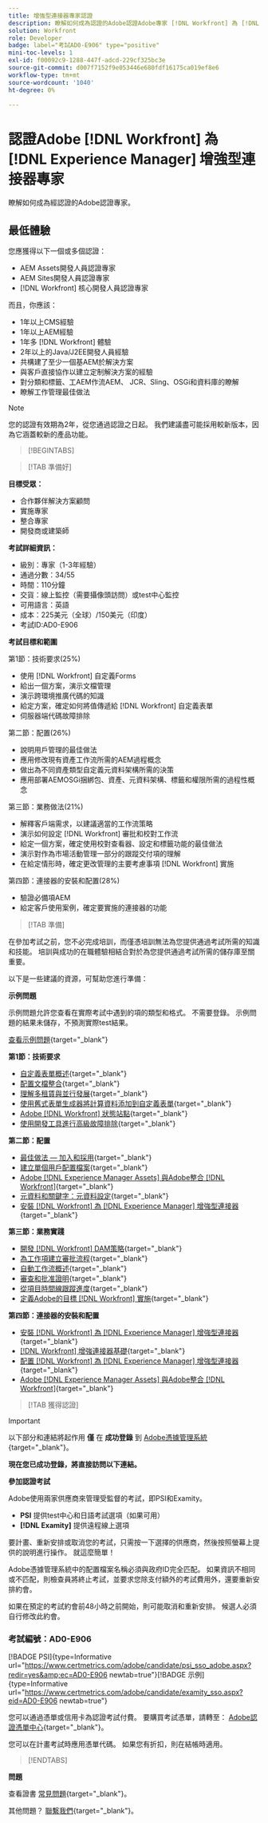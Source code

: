 ```yaml
---
title: 增強型連接器專家認證
description: 瞭解如何成為認證的Adobe認證Adobe專家 [!DNL Workfront] 為 [!DNL Experience Manager]
solution: Workfront
role: Developer
badge: label="考試AD0-E906" type="positive"
mini-toc-levels: 1
exl-id: f00092c9-1288-447f-adcd-229cf325bc3e
source-git-commit: d007f7152f9e053446e680fdf16175ca019ef8e6
workflow-type: tm+mt
source-wordcount: '1040'
ht-degree: 0%

---
```


# 認證Adobe [!DNL Workfront] 為 [!DNL Experience Manager] 增強型連接器專家

瞭解如何成為經認證的Adobe認證專家。

## 最低體驗

您應獲得以下一個或多個認證：

* AEM Assets開發人員認證專家
* AEM Sites開發人員認證專家
* [!DNL Workfront] 核心開發人員認證專家

而且，你應該：

* 1年以上CMS經驗
* 1年以上AEM經驗
* 1年多 [!DNL Workfront] 體驗
* 2年以上的Java/J2EE開發人員經驗
* 共構建了至少一個基AEM於解決方案
* 與客戶直接協作以建立定制解決方案的經驗
* 對分類和標籤、工AEM作流AEM、 JCR、Sling、OSGi和資料庫的瞭解
* 瞭解工作管理最佳做法

>[!NOTE]
>
>您的認證有效期為2年，從您通過認證之日起。 我們建議盡可能採用較新版本，因為它涵蓋較新的產品功能。

>[!BEGINTABS]

>[!TAB 準備好]

**目標受眾：**

* 合作夥伴解決方案顧問
* 實施專家
* 整合專家
* 開發商或建築師

**考試詳細資訊：**

* 級別：專家（1-3年經驗）
* 通過分數：34/55
* 時間：110分鐘
* 交貨：線上監控（需要攝像頭訪問）或test中心監控
* 可用語言：英語
* 成本：225美元（全球）/150美元（印度）
* 考試ID:AD0-E906

**考試目標和範圍**

第1節：技術要求(25%)

* 使用 [!DNL Workfront] 自定義Forms
* 給出一個方案，演示文檔管理
* 演示跨環境推廣代碼的知識
* 給定方案，確定如何將值傳遞給 [!DNL Workfront] 自定義表單
* 伺服器端代碼故障排除

第二節：配置(26%)

* 說明用戶管理的最佳做法
* 應用修改現有資產工作流所需的AEM過程概念
* 做出為不同資產類型自定義元資料架構所需的決策
* 應用部署AEMOSGi捆綁包、資產、元資料架構、標籤和權限所需的過程性概念

第三節：業務做法(21%)

* 解釋客戶端需求，以建議適當的工作流策略
* 演示如何設定 [!DNL Workfront] 審批和校對工作流
* 給定一個方案，確定使用校對查看器、設定和標籤功能的最佳做法
* 演示對作為市場活動管理一部分的跟蹤交付項的理解
* 在給定情形時，確定更改管理的主要考慮事項 [!DNL Workfront] 實施

第四節：連接器的安裝和配置(28%)

* 驗證必備項AEM
* 給定客戶使用案例，確定要實施的連接器的功能

>[!TAB 準備]

在參加考試之前，您不必完成培訓，而僅憑培訓無法為您提供通過考試所需的知識和技能。 培訓與成功的在職體驗相結合對於為您提供通過考試所需的儲存庫至關重要。

以下是一些建議的資源，可幫助您進行準備：

**示例問題**

示例問題允許您查看在實際考試中遇到的項的類型和格式。 不需要登錄。 示例問題的結果未儲存，不預測實際test結果。

[查看示例問題](https://scorpion.caveon.com/launchpad/ad3-e906-adobe-workfront-for-experience-manager-enhanced-connector-certified-expert-sample-questions){target="_blank"}

**第1節：技術要求**

* [自定義表單概述](https://experienceleague.adobe.com/docs/workfront/using/administration-and-setup/customize/custom-forms/custom-forms-overview.html){target="_blank"}
* [配置文檔整合](https://experienceleague.adobe.com/docs/workfront/using/administration-and-setup/configure-integrations/configure-document-integrations.html){target="_blank"}
* [理解多租賃與並行發展](https://experienceleague.adobe.com/docs/experience-manager-learn/assets/deployment/multitenancy-concurrent-article-understand.html?lang=en){target="_blank"}
* [使用舊式表單生成器將計算資料添加到自定義表單](https://experienceleague.adobe.com/docs/workfront/using/administration-and-setup/customize/custom-forms/custom-form-builder/use-the-custom-form-builder/add-calculated-data-to-custom-form.html){target="_blank"}
* [Adobe [!DNL Workfront] 狀態站點](https://experienceleague.adobe.com/docs/workfront/using/basics/tips-tricks-for-basics/understand-the-status-site.html){target="_blank"}
* [使用開發工具進行高級故障排除](https://experienceleague.adobe.com/docs/workfront-learn/tutorials-workfront/fusion/troubleshooting-and-error-handling/advanced-troubleshooting-with-the-dev-tool.html?lang=en){target="_blank"}

**第二節：配置**

* [最佳做法 — 加入和採用](https://experienceleague.adobe.com/docs/workfront-learn/tutorials-workfront/best-practices/onboarding-adoption-bp.html?lang=en){target="_blank"}
* [建立單個用戶配置檔案](https://experienceleague.adobe.com/docs/workfront-learn/tutorials-workfront/administration-and-setup/create-and-manage-users/create-an-individual-user-profile.html?lang=en){target="_blank"}
* [Adobe [!DNL Experience Manager Assets] 與Adobe整合 [!DNL Workfront]](https://experienceleague.adobe.com/docs/experience-manager-65/assets/integrations/workfront-integrations.html?lang=en){target="_blank"}
* [元資料和關鍵字：元資料設定](https://experienceleague.adobe.com/docs/workfront-learn/tutorials-workfront/workfront-dam-program/metadata-and-keywords/metadata-setup.html%3Flang%3Dzh-Hant){target="_blank"}
* [安裝 [!DNL Workfront] 為 [!DNL Experience Manager] 增強型連接器](https://experienceleague.adobe.com/docs/experience-manager-64/assets/integrations/workfront-connector-install.html?lang=en){target="_blank"}

**第三節：業務實踐**

* [開發 [!DNL Workfront] DAM策略](https://experienceleague.adobe.com/docs/workfront-learn/tutorials-workfront/workfront-dam-program/system-setup/analyze-and-plan-to-develop-a-workfront-dam-strategy.html?lang=en){target="_blank"}
* [為工作項建立審批流程](https://experienceleague.adobe.com/docs/workfront/using/administration-and-setup/customize/approvals-milestones/create-approval-processes.html){target="_blank"}
* [自動工作流概述](https://experienceleague.adobe.com/docs/workfront/using/review-and-approve-work/proofing/proofing-overview/automated-workflow.html?lang=en){target="_blank"}
* [審查和批准證明](https://experienceleague.adobe.com/docs/workfront-learn/tutorials-workfront/workfront-proof/review-and-approve-work-for-proof/review-and-approve-a-proof.html?lang=en){target="_blank"}
* [從項目時間線跟蹤進度](https://experienceleague.adobe.com/docs/workfront-learn/tutorials-workfront/manage-work/project-timelines/track-work-progress-from-the-project-timeline.html?lang=en){target="_blank"}
* [定義Adobe的目標 [!DNL Workfront] 實施](https://experienceleague.adobe.com/docs/workfront/using/administration-and-setup/get-started-administration/define-wf-goals-objectives.html?lang=en){target="_blank"}

**第四節：連接器的安裝和配置**

* [安裝 [!DNL Workfront] 為 [!DNL Experience Manager] 增強型連接器](https://experienceleague.adobe.com/docs/experience-manager-65/assets/integrations/workfront-connector-install.html?lang=en){target="_blank"}
* [[!DNL Workfront] 增強連接器基礎](https://experienceleague.adobe.com/docs/experience-manager-learn/assets/workfront/enhanced-connector/basics.html%3Flang%3Den){target="_blank"}
* [配置 [!DNL Workfront] 為 [!DNL Experience Manager] 增強型連接器](https://experienceleague.adobe.com/docs/experience-manager-65/assets/integrations/workfront-connector-configure.html?lang=en){target="_blank"}
* [Adobe [!DNL Experience Manager Assets] 與Adobe整合 [!DNL Workfront]](https://experienceleague.adobe.com/docs/experience-manager-65/assets/integrations/workfront-integrations.html?lang=en){target="_blank"}

>[!TAB 獲得認證]

>[!IMPORTANT]
>
>以下部分和連結將起作用 **僅**  在 **成功登錄** 到 [Adobe憑據管理系統](http://www.certmetrics.com/adobe){target="_blank"}。

**現在您已成功登錄，將直接訪問以下連結。**

**參加認證考試**

Adobe使用兩家供應商來管理受監督的考試，即PSI和Examity。

* **PSI** 提供test中心和日語考試選項（如果可用）
* **[!DNL Examity]** 提供遠程線上選項

要計畫、重新安排或取消您的考試，只需按一下選擇的供應商，然後按照螢幕上提供的說明進行操作。 就這麼簡單！

Adobe憑據管理系統中的配置檔案名稱必須與政府ID完全匹配。 如果資訊不相同或不匹配，則檢查員將終止考試，並要求您除支付額外的考試費用外，還要重新安排約會。

如果在預定的考試約會前48小時之前開始，則可能取消和重新安排。 候選人必須自行修改此約會。

### 考試編號：AD0-E906

[!BADGE PSI]{type=Informative url="https://www.certmetrics.com/adobe/candidate/psi_sso_adobe.aspx?redir=yes&amp;ec=AD0-E906 newtab=true"}[!BADGE 示例]{type=Informative url="https://www.certmetrics.com/adobe/candidate/examity_sso.aspx?eid=AD0-E906 newtab=true"}

您可以通過憑單或信用卡為認證考試付費。 要購買考試憑單，請轉至： [Adobe認證憑單中心](https://market.xvoucher.com/adobe/global){target="_blank"}。

您可以在計畫考試時應用憑單代碼。 如果您有折扣，則在結帳時適用。

>[!ENDTABS]

**問題**

查看證書 [常見問題](https://experienceleague.adobe.com/docs/certification/certification/faq.html?lang=en){target="_blank"}。

其他問題？ [聯繫我們](mailto:certif@adobe.com){target="_blank"}。
